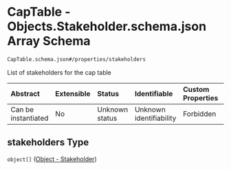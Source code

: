 # CapTable - Objects.Stakeholder.schema.json Array Schema

```txt
CapTable.schema.json#/properties/stakeholders
```

List of stakeholders for the cap table

| Abstract            | Extensible | Status         | Identifiable            | Custom Properties | Additional Properties | Access Restrictions | Defined In                                                               |
| :------------------ | :--------- | :------------- | :---------------------- | :---------------- | :-------------------- | :------------------ | :----------------------------------------------------------------------- |
| Can be instantiated | No         | Unknown status | Unknown identifiability | Forbidden         | Allowed               | none                | [CapTable.schema.json\*](../CapTable.schema.json "open original schema") |

## stakeholders Type

`object[]` ([Object - Stakeholder](captable-properties-captable---objectsstakeholderschemajson-array-object---stakeholder.md))
